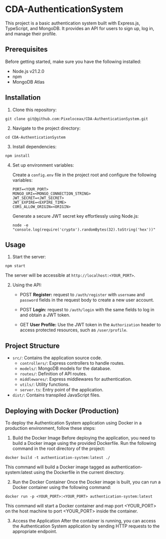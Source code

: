 # CDA-AuthenticationSystem

This project is a basic authentication system built with Express.js, TypeScript, and MongoDB. It provides an API for users to sign up, log in, and manage their profile.

## Prerequisites

Before getting started, make sure you have the following installed:

- Node.js v21.2.0
- npm
- MongoDB Atlas

## Installation

1. Clone this repository:

```
git clone git@github.com:Pixeloceax/CDA-AuthenticationSystem.git
```

2. Navigate to the project directory:

```
cd CDA-AuthenticationSystem
```

3. Install dependencies:

```
npm install
```

4. Set up environment variables:

   Create a `config.env` file in the project root and configure the following variables:

   ```env
   PORT=<YOUR_PORT>
   MONGO_URI=<MONGO_CONNECTION_STRING>
   JWT_SECRET=<JWT_SECRET>
   JWT_EXPIRE=<EXPIRE_TIME>
   CORS_ALLOW_ORIGIN=<ORIGIN>
   ```

   Generate a secure JWT secret key effortlessly using Node.js:

   ```
   node -e "console.log(require('crypto').randomBytes(32).toString('hex'))"
   ```

## Usage

1. Start the server:

```
npm start
```

The server will be accessible at `http://localhost:<YOUR_PORT>`.

2. Using the API:

   - POST **Register:** request to `/auth/register` with `username` and `password` fields in the request body to create a new user account.

   - POST **Login:** request to `/auth/login` with the same fields to log in and obtain a JWT token.

   - GET **User Profile:** Use the JWT token in the `Authorization` header to access protected resources, such as `/user/profile`.

## Project Structure

- `src/`: Contains the application source code.
  - `controllers/`: Express controllers to handle routes.
  - `models/`: MongoDB models for the database.
  - `routes/`: Definition of API routes.
  - `middlewares/`: Express middlewares for authentication.
  - `utils/`: Utility functions.
  - `server.ts`: Entry point of the application.
- `dist/`: Contains transpiled JavaScript files.

## Deploying with Docker (Production)

To deploy the Authentication System application using Docker in a production environment, follow these steps:

1. Build the Docker Image
   Before deploying the application, you need to build a Docker image using the provided Dockerfile. Run the following command in the root directory of the project:

```
docker build -t authentication-system:latest ./
```

This command will build a Docker image tagged as authentication-system:latest using the Dockerfile in the current directory.

2. Run the Docker Container
   Once the Docker image is built, you can run a Docker container using the following command:

```
docker run -p <YOUR_PORT>:<YOUR_PORT> authentication-system:latest
```

This command will start a Docker container and map port <YOUR_PORT> on the host machine to port <YOUR_PORT> inside the container.

3. Access the Application
   After the container is running, you can access the Authentication System application by sending HTTP requests to the appropriate endpoint.
